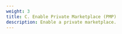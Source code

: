 ```yaml
---
weight: 3
title: C. Enable Private Marketplace (PMP)
description: Enable a private marketplace.
---
```

